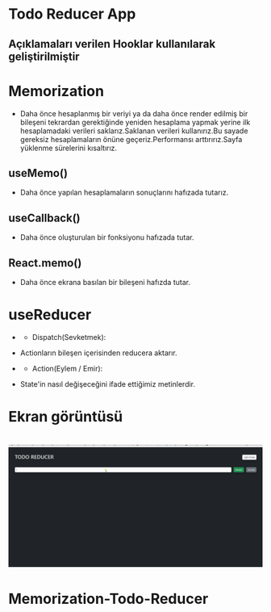 # Todo Reducer App

## Açıklamaları verilen Hooklar kullanılarak geliştirilmiştir

# Memorization

- Daha önce hesaplanmış bir veriyi ya da daha önce render edilmiş bir bileşeni tekrardan gerektiğinde yeniden hesaplama yapmak yerine ilk hesaplamadaki verileri saklarız.Saklanan verileri kullanırız.Bu sayade gereksiz hesaplamaların önüne geçeriz.Performansı arttırırız.Sayfa yüklenme sürelerini kısaltırız.

## useMemo()

- Daha önce yapılan hesaplamaların sonuçlarını hafızada tutarız.

## useCallback()

- Daha önce oluşturulan bir fonksiyonu hafızada tutar.

## React.memo()

- Daha önce ekrana basılan bir bileşeni hafızda tutar.

# useReducer

- - Dispatch(Sevketmek):

- Actionların bileşen içerisinden reducera aktarır.

- - Action(Eylem / Emir):

- State'in nasıl değişeceğini ifade ettiğimiz metinlerdir.

# Ekran görüntüsü

# ![](bas.gif)
# Memorization-Todo-Reducer
